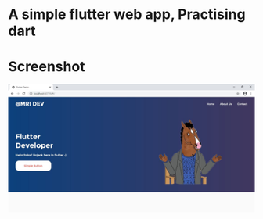 # A simple flutter web app, Practising dart

# Screenshot
![](firstflutterwebapp/screenshot/ssweb.JPG)
